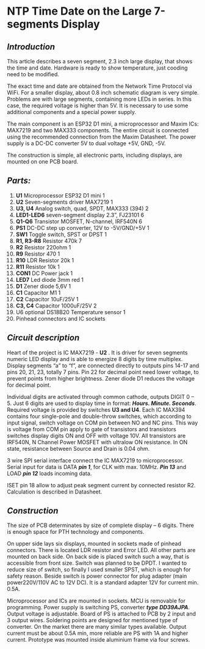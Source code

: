 # NTP Time Date on the Large 7-segments Display #


## _Introduction_ ##

This article describes a seven segment, 2.3 inch large display, that shows the time and date. Hardware is ready to show temperature, just cooding need to be modified.

 The exact time and date are obtained from the Network Time Protocol via WiFi. 
For a smaller display, about 0.8 inch schematic diagram is very simple. 
Problems are with large segments, containing more LEDs in series. In this case, the required voltage is higher than 5V. It is necessary to use some additional components and a special power supply.

The main component is an ESP32 D1 mini, a microprocessor and Maxim ICs: MAX7219 and two MAX333 components. The entire circuit is connected using the recommended connection from the Maxim Datasheet. The power supply is a DC-DC converter 5V to dual voltage +5V, GND, -5V.

The construction is simple, all electronic parts, including displays, are mounted on one PCB board.

## _Parts:_ ##


1.	**U1**    Microprocessor ESP32 D1 mini			1
2.	**U2** Seven-segments driver MAX7219			1
3.	**U3, U4** Analog switch, quad, SPDT, MAX333 (394)	2
4.	**LED1-LED6** seven-segment display 2.3”, FJ23101	6
5.	**Q1-Q6** Transistor MOSFET, N-channel, IRF540N	6
6.	**PS1** DC-DC step up converter, 12V to -5V/GND/+5V	1
7.	**SW1** Toggle switch, SPST or DPST  			1  
8.	**R1, R3-R8** Resistor 470k           			7	
9.	**R2** Resistor 220ohm 		         		1
10.	**R9** Resistor 470					1
11.	**R10** LDR Resistor 20k				1
12.	**R11** Resistor 10k					1
13.	**CON1** DC Power jack 				1
14.	**LED7** Led diode 3mm red				1
15.	**D1** Zener diode 5,6V				1
16.	**C1** Capacitor M1					1
17.	**C2** Capacitor 10uF/25V				1
18.	**C3, C4** Capacitor 1000uF/25V			2
19.	U6 optional DS18B20 Temperature sensor		1
20.	Pinhead connectors and IC sockets


## _Circuit description_ ##

Heart of the project is IC MAX7219 - **U2** . It is driver for seven segments numeric LED display and is able to energize 8 digits by time multiplex. Display segments “a” to “f”, are connected directly to outputs pins 14-17 and pins 20, 21, 23, totally 7 pins. Pin 22 for decimal point need lower voltage, to prevent points from higher brightness. Zener diode D1 reduces the voltage for decimal point. 

Individual digits are activated through common cathode, outputs DIGIT 0 – 5. Just 6 digits are used to display time in format:  **_Hours. Minute. Seconds_**. Required voltage is provided by switches **U3 and U4**. Each IC MAX394 contains four single-pole and double-throw switches, which according to input signal, switch voltage on COM pin between NO and NC pins. This way is voltage from COM pin apply to gate of transistors and transistors switches display digits ON and OFF with voltage 10V. All transistors are IRF540N, N Channel Power MOSFET with ultralow ON resistance. In ON state, resistance between Source and Drain is 0.04 ohm.


3 wire SPI serial interface connect the IC MAX7219 to microprocessor. Serial input for data is DATA **_pin 1_**, for CLK with max. 10MHz. **_Pin 13_** and LOAD **_pin 12_** loads incoming data.


ISET pin 18 allow to adjust peak segment current by connected resistor R2. Calculation is described in Datasheet.


## _Construction_ ##

The size of PCB determinates by size of complete display – 6 digits. There is enough space for PTH technology and components.

On upper side lays six displays, mounted in sockets made of pinhead connectors. There is located LDR resistor and Error LED. All other parts are mounted on back side.
On back side is placed switch such a way, that is accessible from front size. Switch was planned to be DPDT. I wanted to reduce size of switch, so finally I used smaller SPST, which is enough for safety reason.  Beside switch is power connector for plug adapter (main power220V/110V AC to 12V DC). It is a standard adapter 12V for current min. 0.5A.


Microprocessor and ICs are mounted in sockets. MCU is removable for programming. Power supply is switching PS, converter **_type DD39AJPA_**. Output voltage is adjustable. Board of PS is attached to PCB by 2 input and 3 output wires. Soldering points are designed for mentioned type of converter. On the market there are many similar types available. Output current must be about 0.5A min, more reliable are PS with 1A and higher current. 
Prototype was mounted inside aluminium frame via four screws.








